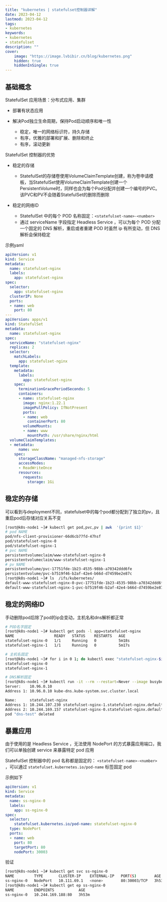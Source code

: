 ```yaml
---
title: "kubernetes | statefulset控制器详解" 
date: 2023-04-12
lastmod: 2023-04-12
tags: 
- kubernetes
keywords:
- kubernetes
- statefulset
description: ""
cover:
    image: "https://image.lvbibir.cn/blog/kubernetes.png"
    hidden: true
    hiddenInSingle: true 
---
```


## 基础概念

StatefulSet 应用场景：分布式应用、集群

- 部署有状态应用

- 解决Pod独立生命周期，保持Pod启动顺序和唯一性

  - 稳定，唯一的网络标识符，持久存储
  - 有序，优雅的部署和扩展、删除和终止
  - 有序，滚动更新

StatefulSet 控制器的优势

- 稳定的存储
  - StatefulSet的存储卷使用VolumeClaimTemplate创建，称为卷申请模板，当StatefulSet使用VolumeClaimTemplate创建一个PersistentVolume时，同样也会为每个Pod分配并创建一个编号的PVC。该PVC和PV不会随着StatefulSet的删除而删除

- 稳定的网络ID
  - StatefulSet 中的每个 POD 名称固定：`<statefulset-name>-<number>`
  - 通过 serviceName 字段指定 Headless Service ，可以为每个 POD 分配一个固定的 DNS 解析，重启或者重建 POD 时虽然 ip 有所变动，但 DNS 解析会保持稳定

示例yaml

```yaml
apiVersion: v1
kind: Service
metadata:
  name: statefulset-nginx
  labels:
    app: statefulset-nginx
spec:
  selector:
    app: statefulset-nginx
  clusterIP: None
  ports:
  - name: web
    port: 80
---
apiVersion: apps/v1
kind: StatefulSet
metadata:
  name: statefulset-nginx
spec:
  serviceName: "statefulset-nginx"
  replicas: 2
  selector:
    matchLabels:
      app: statefulset-nginx
  template:
    metadata:
      labels:
        app: statefulset-nginx
    spec:
      terminationGracePeriodSeconds: 5
      containers:
      - name: statefulset-nginx
        image: nginx:1.22.1
        imagePullPolicy: IfNotPresent
        ports:
        - name: web
          containerPort: 80
        volumeMounts:
        - name: www
          mountPath: /usr/share/nginx/html
  volumeClaimTemplates:
  - metadata:
      name: www
    spec:
      storageClassName: "managed-nfs-storage"
      accessModes:
      - ReadWriteOnce
      resources:
        requests:
          storage: 1Gi
```

## 稳定的存储

可以看到与deployment不同，statefulset中的每个pod都分配到了独立的pv，且重启pod后存储对应关系不变

```bash
[root@k8s-node1 ~]# kubectl get pod,pvc,pv | awk  '{print $1}'
# pod NAME
pod/nfs-client-provisioner-66d6cb77fd-47hsf
pod/statefulset-nginx-0
pod/statefulset-nginx-1
# pvc NAME
persistentvolumeclaim/www-statefulset-nginx-0
persistentvolumeclaim/www-statefulset-nginx-1
# pv NAME
persistentvolume/pvc-17751fde-1b23-4535-98bb-a70342ddd6fe
persistentvolume/pvc-b7519f46-b2af-42e4-b66d-d7459be2e87c
[root@k8s-node1 ~]# ls  /ifs/kubernetes/
default-www-statefulset-nginx-0-pvc-17751fde-1b23-4535-98bb-a70342ddd6fe 
default-www-statefulset-nginx-1-pvc-b7519f46-b2af-42e4-b66d-d7459be2e87c
```

## 稳定的网络ID

手动删除pod后除了pod的ip会变动，主机名和dns解析都正常

```bash
# POD名字固定
[root@k8s-node1 ~]# kubectl get pods -l app=statefulset-nginx
NAME                  READY   STATUS    RESTARTS   AGE
statefulset-nginx-0   1/1     Running   0          5m18s
statefulset-nginx-1   1/1     Running   0          5m17s

# 主机名固定
[root@k8s-node1 ~]# for i in 0 1; do kubectl exec "statefulset-nginx-$i" -- hostname; done
statefulset-nginx-0
statefulset-nginx-1

# DNS解析固定
[root@k8s-node1 ~]# kubectl run -it --rm --restart=Never --image busybox:1.28 dns-test -- nslookup statefulset-nginx
Server:    10.96.0.10
Address 1: 10.96.0.10 kube-dns.kube-system.svc.cluster.local

Name:      statefulset-nginx
Address 1: 10.244.107.230 statefulset-nginx-1.statefulset-nginx.default.svc.cluster.local
Address 2: 10.244.169.157 statefulset-nginx-0.statefulset-nginx.default.svc.cluster.local
pod "dns-test" deleted
```

## 暴露应用

由于使用的是 Headless Service ，无法使用 NodePort 的方式暴露应用端口，我们可以单独创建 service 来暴露特定 pod 应用

StatefulSet 控制器中的 pod 名称都是固定的： `<statefulset-name>-<number>` ，可以通过 `statefulset.kubernetes.io/pod-name` 标签固定 pod

示例如下

```yaml
apiVersion: v1
kind: Service
metadata:
  name: ss-nginx-0
  labels:
    app: ss-nginx-0
spec:
  selector:
    statefulset.kubernetes.io/pod-name: statefulset-nginx-0
  type: NodePort
  ports:
  - name: web
    port: 80
    targetPort: 80
    nodePort: 30003
```

验证

```bash
[root@k8s-node1 ~]# kubectl get svc ss-nginx-0
NAME         TYPE       CLUSTER-IP    EXTERNAL-IP   PORT(S)        AGE
ss-nginx-0   NodePort   10.111.69.1   <none>        80:30003/TCP   3h53m
[root@k8s-node1 ~]# kubectl get ep ss-nginx-0
NAME         ENDPOINTS           AGE
ss-nginx-0   10.244.169.188:80   3h53m
```

